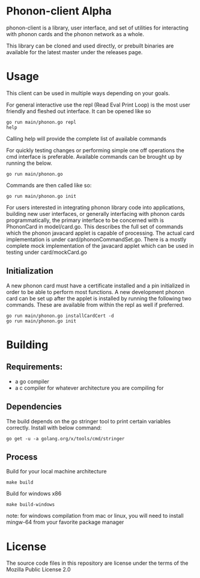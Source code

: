 # Phonon-client Alpha
phonon-client is a library, user interface, and set of utilities for interacting with phonon cards and the phonon network as a whole.

This library can be cloned and used directly, or prebuilt binaries are available for the latest master under the releases page.
# Usage
This client can be used in multiple ways depending on your goals.

For general interactive use the repl (Read Eval Print Loop) is the most user friendly and fleshed out interface. It can be opened like so
```
go run main/phonon.go repl
help
```
Calling help will provide the complete list of available commands

For quickly testing changes or performing simple one off operations the cmd interface is preferable. Available commands can be brought up by running the below.
```
go run main/phonon.go
```
Commands are then called like so:
```
go run main/phonon.go init
```

For users interested in integrating phonon library code into applications, building new user interfaces, or generally interfacing with phonon cards programmatically, the primary interface to be concerned with is PhononCard in model/card.go. This describes the full set of commands which the phonon javacard applet is capable of processing. The actual card implementation is under card/phononCommandSet.go. There is a mostly complete mock implementation of the javacard applet which can be used in testing under card/mockCard.go

## Initialization
A new phonon card must have a certificate installed and a pin initialized in order to be able to perform most functions. A new development phonon card can be set up after the applet is installed by running the following two commands. These are available from within the repl as well if preferred.

```
go run main/phonon.go installCardCert -d
go run main/phonon.go init
```

# Building
## Requirements:
- a go compiler
- a c compiler for whatever architecture you are compiling for

## Dependencies
The build depends on the go stringer tool to print certain variables correctly. Install with below command:

```go get -u -a golang.org/x/tools/cmd/stringer```
## Process
Build for your local machine architecture
```
make build
```

Build for windows x86
```
make build-windows
```
note: for windows compilation from mac or linux, you will need to install mingw-64 from your favorite package manager

# License
The source code files in this repository are license under the terms of the Mozilla Public License 2.0
